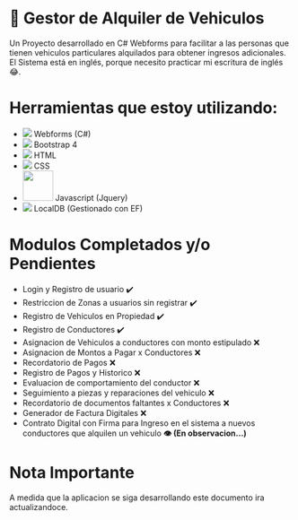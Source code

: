 # 🚗 Gestor de Alquiler de Vehiculos 
Un Proyecto desarrollado en C# Webforms para facilitar a las personas que tienen vehiculos particulares alquilados para obtener ingresos adicionales. El Sistema está en inglés, porque necesito practicar mi escritura de inglés 😂.

# Herramientas que estoy utilizando:
<ul>
  <li><img src="https://img.icons8.com/color/25/000000/c-sharp-logo.png"/> Webforms (C#)</li>
  <li><img src="https://img.icons8.com/color/25/000000/bootstrap.png"/> Bootstrap 4</li>
  <li><img src="https://img.icons8.com/color/30/000000/html-5--v1.png"/> HTML</li>
  <li><img src="https://img.icons8.com/color/30/000000/css3.png"/> CSS</li>
  <li><img src="https://img.icons8.com/color/30/000000/javascript.png" style="width: 54; height: auto"/> Javascript (Jquery)</li>
  <li><img src="https://img.icons8.com/office/30/000000/database.png"/> LocalDB (Gestionado con EF)</li>
</ul>

# Modulos Completados y/o Pendientes
<ul>
  <li>Login y Registro de usuario ✔️</li>
  <li>Restriccion de Zonas a usuarios sin registrar ✔️</li>
  <li>Registro de Vehiculos en Propiedad ✔️</li>
  <li>Registro de Conductores ✔️</li>
  <li>Asignacion de Vehiculos a conductores con monto estipulado ❌</li>
  <li>Asignacion de Montos a Pagar x Conductores ❌</li>
  <li>Recordatorio de Pagos ❌</li>
  <li>Registro de Pagos y Historico ❌</li>
  <li>Evaluacion de comportamiento del conductor ❌</li>
  <li>Seguimiento a piezas y reparaciones del vehiculo ❌</li>
  <li>Recordatorio de documentos faltantes x Conductores ❌</li>
  <li>Generador de Factura Digitales ❌</li>
  <li>Contrato Digital con Firma para Ingreso en el sistema a nuevos conductores que alquilen un vehiculo <strong>👁️ (En observacion...) </strong></li>
</ul>

# Nota Importante
A medida que la aplicacion se siga desarrollando este documento ira actualizandoce.

